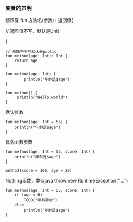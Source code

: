 ### 变量的声明

修饰符 fun 方法名(参数) : 返回值{

// 返回值不写，默认是Unit

}

```
// 修饰符不写默认是public 
fun method(age: Int): Int {
    return age
}

fun method(age: Int) {
        println("年龄是$age")
}

fun method() {
     println("Hello,world")
}
```

默认参数

```
fun method(age: Int = 55) {
    println("年龄是$age")
}
```

具名函数参数

```
fun method(age: Int = 55, score: Int) {
    println("年龄是$age")
}

method(score = 100, age = 20)
```

Nothing函数，类似java throw new RuntimeException(”....“)

```
fun method(age: Int = 55, score: Int) {
    if (age < 0)
        TODO("年龄异常")
    else
        println("年龄是$age")
}
```